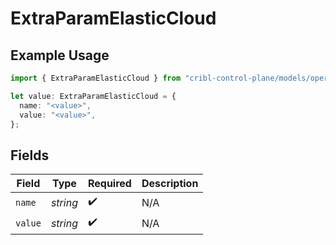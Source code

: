 # ExtraParamElasticCloud

## Example Usage

```typescript
import { ExtraParamElasticCloud } from "cribl-control-plane/models/operations";

let value: ExtraParamElasticCloud = {
  name: "<value>",
  value: "<value>",
};
```

## Fields

| Field              | Type               | Required           | Description        |
| ------------------ | ------------------ | ------------------ | ------------------ |
| `name`             | *string*           | :heavy_check_mark: | N/A                |
| `value`            | *string*           | :heavy_check_mark: | N/A                |